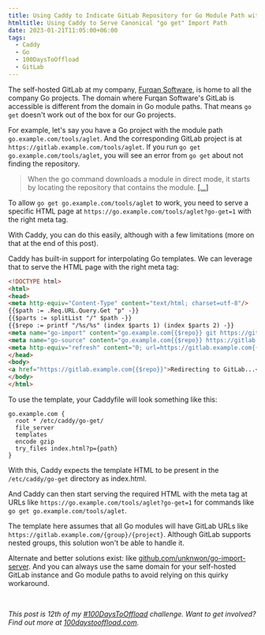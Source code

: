 ```yaml
---
title: Using Caddy to Indicate GitLab Repository for Go Module Path with Different Domains
htmltitle: Using Caddy to Serve Canonical "go get" Import Path
date: 2023-01-21T11:05:00+06:00
tags:
  - Caddy
  - Go
  - 100DaysToOffload
  - GitLab
---
```


The self-hosted GitLab at my company, [Furqan Software](https://furqansoftware.com), is home to all the company Go projects. The domain where Furqan Software's GitLab is accessible is different from the domain in Go module paths. That means `go get` doesn't work out of the box for our Go projects.

For example, let's say you have a Go project with the module path `go.example.com/tools/aglet`. And the corresponding GitLab project is at `https://gitlab.example.com/tools/aglet`. If you run `go get go.example.com/tools/aglet`, you will see an error from `go get` about not finding the repository.

> When the go command downloads a module in direct mode, it starts by locating the repository that contains the module. [\[...\]](https://go.dev/ref/mod#vcs-find)

To allow `go get go.example.com/tools/aglet` to work, you need to serve a specific HTML page at `https://go.example.com/tools/aglet?go-get=1` with the right meta tag.

With Caddy, you can do this easily, although with a few limitations (more on that at the end of this post).

Caddy has built-in support for interpolating Go templates. We can leverage that to serve the HTML page with the right meta tag:

``` html
<!DOCTYPE html>
<html>
<head>
<meta http-equiv="Content-Type" content="text/html; charset=utf-8"/>
{{$path := .Req.URL.Query.Get "p" -}}
{{$parts := splitList "/" $path -}}
{{$repo := printf "/%s/%s" (index $parts 1) (index $parts 2) -}}
<meta name="go-import" content="go.example.com{{$repo}} git https://gitlab.example.com{{$repo}}.git">
<meta name="go-source" content="go.example.com{{$repo}} https://gitlab.example.com{{$repo}} https://gitlab.example.com{{$repo}}/-/tree/master{/dir} https://gitlab.example.com{{$repo}}/-/blob/master{/dir}/{file}#L{line}">
<meta http-equiv="refresh" content="0; url=https://gitlab.example.com{{$repo}}">
</head>
<body>
<a href="https://gitlab.example.com{{$repo}}">Redirecting to GitLab...</a>
</body>
</html>
```

To use the template, your Caddyfile will look something like this:

``` text
go.example.com {
  root * /etc/caddy/go-get/
  file_server
  templates
  encode gzip
  try_files index.html?p={path}
}
```

With this, Caddy expects the template HTML to be present in the `/etc/caddy/go-get` directory as index.html.

And Caddy can then start serving the required HTML with the meta tag at URLs like `https://go.example.com/tools/aglet?go-get=1` for commands like `go get go.example.com/tools/aglet`.

The template here assumes that all Go modules will have GitLab URLs like `https://gitlab.example.com/{group}/{project}`. Although GitLab supports nested groups, this solution won't be able to handle it.

Alternate and better solutions exist: like [github.com/unknwon/go-import-server](https://github.com/unknwon/go-import-server). And you can always use the same domain for your self-hosted GitLab instance and Go module paths to avoid relying on this quirky workaround.

<br>

_This post is 12th of my [#100DaysToOffload](/tags/100daystooffload/) challenge. Want to get involved? Find out more at [100daystooffload.com](https://100daystooffload.com/)._
